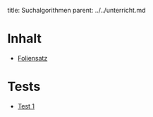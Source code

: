 title: Suchalgorithmen
parent: ../../unterricht.md

# Inhalt
* [Foliensatz](search.html)

# Tests
* [Test 1](test1.pdf)